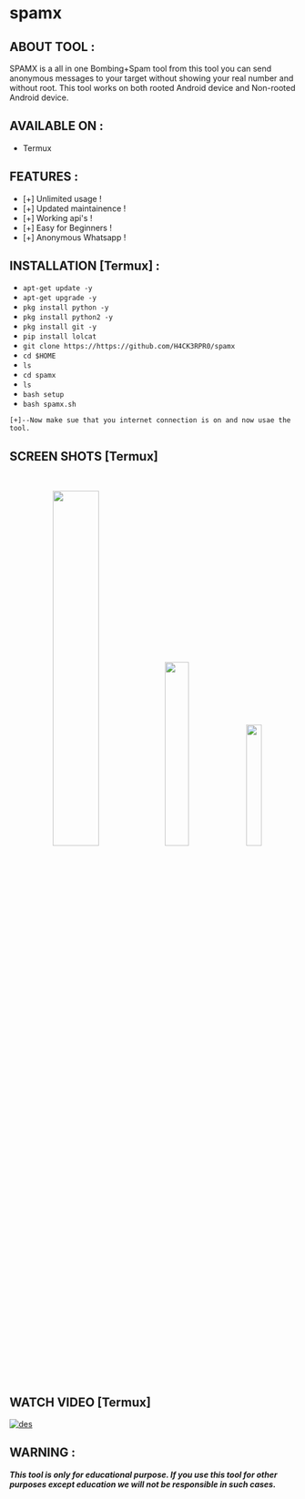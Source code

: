 # spamx
## ABOUT TOOL :

SPAMX is a all in one Bombing+Spam tool from this tool you can send anonymous messages to your target without showing your real number and without root. This tool works on both rooted Android device and Non-rooted Android device.
## AVAILABLE ON :

* Termux


## FEATURES :
* [+] Unlimited usage !
* [+] Updated maintainence !
* [+] Working api's !
* [+] Easy for Beginners !
* [+] Anonymous Whatsapp !

## INSTALLATION [Termux] :

* `apt-get update -y`
* `apt-get upgrade -y`
* `pkg install python -y`
* `pkg install python2 -y`
* `pkg install git -y`
* `pip install lolcat`
* `git clone https://https://github.com/H4CK3RPR0/spamx`
* `cd $HOME`
* `ls`
* `cd spamx`
* `ls`
* `bash setup`
* `bash spamx.sh`
```
[+]--Now make sue that you internet connection is on and now usae the tool.
```


## SCREEN SHOTS [Termux]

<br>
<p align="center">
<img width="40%" src="core/20211009_144124.jpg"/>
<img width="28.8%" src="core/20211009_144213.jpg"/>
<img width="23.4%" src="core/Screenshot_2020-05-17-20-17-56.png"/>
</p>

## WATCH VIDEO [Termux]

[![des](core/20211009_144124.jpg)](https://youtu.be/tsVyPzukA3o)


## WARNING : 
***This tool is only for educational purpose. If you use this tool for other purposes except education we will not be responsible in such cases.***
